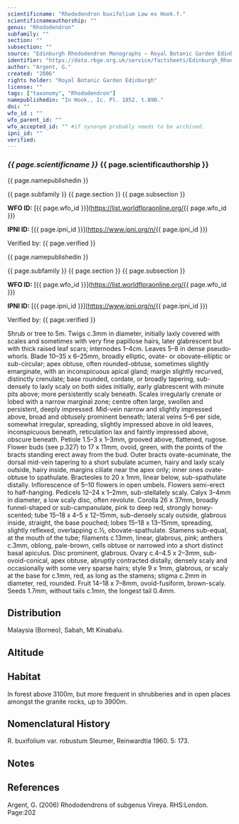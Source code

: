 ```yaml
---
scientificname: "Rhododendron buxifolium Low ex Hook.f."
scientificnameauthorship: ""
genus: "Rhododendron"
subfamily: ""
section: ""
subsection: ""
source: "Edinburgh Rhododendron Monographs – Royal Botanic Garden Edinburgh"
identifier: "https://data.rbge.org.uk/service/factsheets/Edinburgh_Rhododendron_Monographs.xhtml"
author: "Argent, G."
created: "2006"
rights holder: "Royal Botanic Garden Edinburgh"
license: ""
tags: ["taxonomy", "Rhododendron"]
namepublishedin: "In Hook., Ic. Pl. 1852. t.890."
doi: ""
wfo_id : ""
wfo_parent_id: ""
wfo_accepted_id: "" #if synonym probably needs to be archived.                      
ipni_id: ""
verified:
---
```

### _{{ page.scientificname }}_ {{ page.scientificauthorship }}
 {{ page.namepublishedin }}

{{ page.subfamily }} {{ page.section }} {{ page.subsection }}

**WFO ID:** [{{ page.wfo_id }}](https://list.worldfloraonline.org/{{ page.wfo_id }})

**IPNI ID:** [{{ page.ipni_id }}](https://www.ipni.org/n/{{ page.ipni_id }})

Verified by: {{ page.verified }}

 {{ page.namepublishedin }}

{{ page.subfamily }} {{ page.section }} {{ page.subsection }}

**WFO ID:** [{{ page.wfo_id }}](https://list.worldfloraonline.org/{{ page.wfo_id }})

**IPNI ID:** [{{ page.ipni_id }}](https://www.ipni.org/n/{{ page.ipni_id }})

Verified by: {{ page.verified }}



Shrub or tree to 5m. Twigs c.3mm in diameter, initially laxly covered with scales and sometimes with very fine papillose hairs, later glabrescent but with thick raised leaf scars; internodes 1–4cm. Leaves 5–8 in dense pseudo­whorls. Blade 10–35 x 6–25mm, broadly elliptic, ovate- or obovate-elliptic or sub-circular; apex obtuse, often rounded-obtuse, sometimes slightly emarginate, with an inconspicuous apical gland; margin slightly recurved, distinctly crenulate; base rounded, cordate, or broadly tapering, sub-densely to laxly scaly on both sides initially, early glabrescent with minute pits above; more persistently scaly beneath. Scales irregularly crenate or lobed with a narrow marginal zone; centre often large, swollen and persistent, deeply impressed. Mid-vein narrow and slightly impressed above, broad and obtusely prominent beneath; lateral veins 5–6 per side, somewhat irregular, spreading, slightly impressed above in old leaves, inconspicuous beneath, reticulation lax and faintly impressed above, obscure beneath. Petiole 1.5–3 x 1–3mm, grooved above, flattened, rugose. Flower buds (see p.327) to 17 x 11mm, ovoid, green, with the points of the bracts standing erect away from the bud. Outer bracts ovate-acuminate, the dorsal mid-vein tapering to a short subulate acumen, hairy and laxly scaly outside, hairy inside, margins ciliate near the apex only; inner ones ovate-obtuse to spathulate. Bracteoles to 20 x 1mm, linear below, sub-spathulate distally. Inflorescence of 5–10 flowers in open umbels. Flowers semi-erect to half-hanging. Pedicels 12–24 x 1–2mm, sub-stellately scaly. Calyx 3–4mm in diameter, a low scaly disc, often revo­lute. Corolla 26 x 37mm, broadly funnel-shaped or sub-­campanulate, pink to deep red, strongly honey-scented; tube 15–18 x 4–5 x 12–15mm, sub-densely scaly outside, glabrous inside, straight, the base pouched; lobes 15–18 x 13–15mm, spreading, slightly reflexed, overlapping c.½, obovate-spathulate. Stamens sub-equal, at the mouth of the tube; filaments c.13mm, linear, glabrous, pink; anthers c.3mm, oblong, pale-brown, cells obtuse or narrowed into a short distinct basal apiculus. Disc prominent, glabrous. Ovary c.4–4.5 x 2–3mm, sub-ovoid-conical, apex obtuse, abruptly contracted distally, densely scaly and occasionally with some very sparse hairs; style 9 x 1mm, glabrous, or scaly at the base for c.1mm, red, as long as the stamens; stigma c.2mm in diameter, red, rounded. Fruit 14–18 x 7–8mm, ovoid-fusiform, brown-scaly. Seeds 1.7mm, without tails c.1mm, the longest tail 0.4mm.

## Distribution
Malaysia (Borneo), Sabah, Mt Kinabalu.

## Altitude


## Habitat
In forest above 3100m, but more frequent in shrubberies and in open places amongst the granite rocks, up to 3900m.

## Nomenclatural History
R. buxifolium var. robustum Sleumer, Reinwardtia 1960. 5: 173.
                       
## Notes


## References

Argent, G. (2006) Rhododendrons of subgenus Vireya. RHS:London. Page:202
